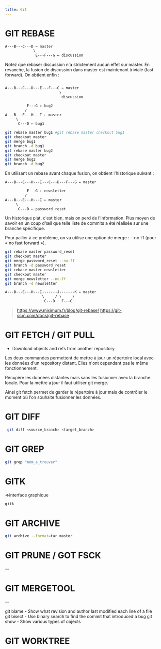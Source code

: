 ```yaml
---
title: Git
---
```


# GIT REBASE

```txt
A---B---C---D ← master
             \
              E---F---G ← discussion
```
Notez que rebaser discussion n'a strictement aucun effet sur master. En revanche, la fusion de discussion dans master est maintenant triviale (fast forward). On obtient enfin :

```txt

A---B---C---D---E---F---G ← master
                         \
                          discussion
```

```txt
          F---G ← bug2
         /
A---B---E---H---I ← master
     \
      C---D ← bug1
```

```sh
git rebase master bug1 #git rebase master checkout bug1
git checkout master
git merge bug1
git branch -d bug1
git rebase master bug2
git checkout master
git merge bug2
git branch -d bug2
```

En utilisant un rebase avant chaque fusion, on obtient l'historique suivant :
```txt
A---B---E---H---I---C---D---F---G ← master
```

```txt
          F---G ← newsletter
         /
A---B---E---H---I ← master
     \
      C---D ← password_reset
```
Un historique plat, c'est bien, mais on perd de l'information. Plus moyen de savoir en un coup d'œil que telle liste de commits a été réalisée sur une branche spécifique.

Pour pallier à ce problème, on va utilise une option de merge : --no-ff (pour « no fast forward »).

```sh
git rebase master password_reset
git checkout master
git merge password_reset --no-ff
git branch -d password_reset
git rebase master newsletter
git checkout master
git merge newsletter --no-ff
git branch -d newsletter
```

```txt
A---B---E---H---I-------J-------K ← master
                 \     / \     /
                  C---D   F---G
```

>https://www.miximum.fr/blog/git-rebase/
>https://git-scm.com/docs/git-rebase

# GIT FETCH / GIT PULL 

- Download objects and refs from another repository

Les deux commandes permettent de mettre à jour un répertoire local avec les données d'un repository distant. Elles n'ont cependant pas le même fonctionnement.

Récupère les données distantes mais sans les fusionner avec la branche locale. Pour la mettre a jour il faut utiliser git merge.

Ainsi git fetch permet de garder le répertoire à jour mais de contrôler le moment où l'on souhaite fusionner les données.


# GIT DIFF 
```sh
 git diff <source_branch> <target_branch>
```

# GIT GREP
```sh
git grep "nom_a_trouver"
```

# GITK
=>interface graphique
```sh
gitk 
```

# GIT ARCHIVE
```sh
git archive --format=tar master
```

# GIT PRUNE / GOT FSCK

--

# GIT MERGETOOL

--

git blame - Show what revision and author last modified each line of a file
git bisect - Use binary search to find the commit that introduced a bug
git show - Show various types of objects

# GIT WORKTREE